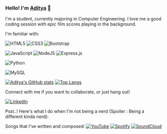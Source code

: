 ### Hello! I'm [Aditya](https://www.linkedin.com/in/aditya-deo-2703/) 👋

I'm a student, currently majoring in Computer Engineering. I love me a good coding session with epic film scores playing in the background.


I'm familiar with:


<img alt="HTML5" src="https://img.shields.io/badge/html5-%23E34F26.svg?style=for-the-badge&logo=html5&logoColor=white"/> <img alt="CSS3" src="https://img.shields.io/badge/css3-%231572B6.svg?style=for-the-badge&logo=css3&logoColor=white"/> <img alt="Bootstrap" src="https://img.shields.io/badge/bootstrap-%23563D7C.svg?style=for-the-badge&logo=bootstrap&logoColor=white"/> 

<img alt="JavaScript" src="https://img.shields.io/badge/javascript-%23323330.svg?style=for-the-badge&logo=javascript&logoColor=%23F7DF1E"/> <img alt="NodeJS" src="https://img.shields.io/badge/node.js-%2343853D.svg?style=for-the-badge&logo=node-dot-js&logoColor=white"/>
<img alt="Express.js" src="https://img.shields.io/badge/express.js-%23404d59.svg?style=for-the-badge&logo=express&logoColor=%2361DAFB"/> 

<img alt="Python" src="https://img.shields.io/badge/python-%2314354C.svg?style=for-the-badge&logo=python&logoColor=white"/>

![MySQL](https://img.shields.io/badge/mysql-%2300f.svg?style=for-the-badge&logo=mysql&logoColor=white)




[![Aditya's GitHub stats](https://github-readme-stats.vercel.app/api?username=aditya-deo&count_private=true&show_icons=true&theme=radical)](https://www.linkedin.com/in/aditya-deo-2703/)
[![Top Langs](https://github-readme-stats.vercel.app/api/top-langs/?username=aditya-deo&layout=compact&theme=radical)](https://www.linkedin.com/in/aditya-deo-2703/)



Connect with me if you want to collaborate, or just hang out!

[![LinkedIn](https://img.shields.io/badge/linkedin-%230077B5.svg?style=for-the-badge&logo=linkedin&logoColor=white)](https://www.linkedin.com/in/aditya-deo-2703/)


Psst..! Here's what I do when I'm not being a nerd (Spoiler : Being a different kinda nerd):

Songs that I've written and composed: 
[![YouTube](https://img.shields.io/badge/YouTube-FF0000?style=for-the-badge&logo=youtube&logoColor=white)](https://www.youtube.com/channel/UCFFMpXdUWQAt9nU9_xrRMdQ)
[![Spotify](https://img.shields.io/badge/Spotify-1ED760?&style=for-the-badge&logo=spotify&logoColor=white)](https://open.spotify.com/artist/1cMAKo8aqvwNNdoFvUNTGw?si=DZHa6bF6Sp62SjHEIr2xxQ&dl_branch=1)
[![SoundCloud](https://img.shields.io/badge/SoundCloud-FF3300?style=for-the-badge&logo=soundcloud&logoColor=white)](https://soundcloud.com/25-a-m)

